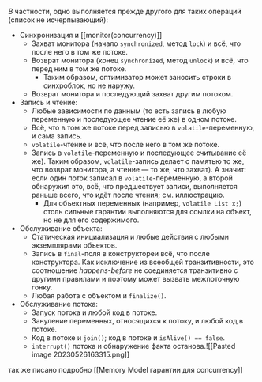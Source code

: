 *В* частности, одно выполняется прежде другого для таких операций (список не исчерпывающий):

- Синхронизация и [[monitor(concurrency)]]
    - Захват монитора (начало `synchronized`, метод `lock`) и всё, что после него в том же потоке.
    - Возврат монитора (конец `synchronized`, метод `unlock`) и всё, что перед ним в том же потоке.
        - Таким образом, оптимизатор может заносить строки в синхроблок, но не наружу.
    - Возврат монитора и последующий захват другим потоком.
- Запись и чтение:
    - Любые зависимости по данным (то есть запись в любую переменную и последующее чтение её же) в одном потоке.
    - Всё, что в том же потоке перед записью в `volatile`-переменную, и сама запись.
    - `volatile`-чтение и всё, что после него в том же потоке.
    - Запись в `volatile`-переменную и последующее считывание её же). Таким образом, `volatile`-запись делает с памятью то же, что возврат монитора, а чтение — то же, что захват). А значит: если один поток записал в `volatile`-переменную, а второй обнаружил это, всё, что предшествует записи, выполняется раньше всего, что идёт после чтения; см. иллюстрацию.
        - Для объектных переменных (например, `volatile List x;`) столь сильные гарантии выполняются для ссылки на объект, но не для его содержимого.
- Обслуживание объекта:
    - Статическая инициализация и любые действия с любыми экземплярами объектов.
    - Запись в `final`-поля в конструктореи всё, что после конструктора. Как исключение из всеобщей транзитивности, это соотношение _happens-before_ не соединяется транзитивно с другими правилами и поэтому может вызвать межпоточную гонку.
    - Любая работа с объектом и `finalize()`.
- Обслуживание потока:
    - Запуск потока и любой код в потоке.
    - Зануление переменных, относящихся к потоку, и любой код в потоке.
    - Код в потоке и `join()`; код в потоке и `isAlive() == false`.
    - `interrupt()` потока и обнаружение факта останова.![[Pasted image 20230526163315.png]]


так же писано подробно [[Memory Model гарантии для concurrency]]